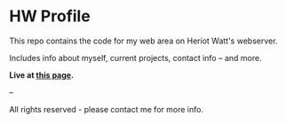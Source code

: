 # HW Profile

This repo contains the code for my web area on Heriot Watt's webserver.

Includes info about myself, current projects, contact info – and more.

**Live at [this page](https://www2.macs.hw.ac.uk/~ba2005/).**

–

All rights reserved - please contact me for more info.
